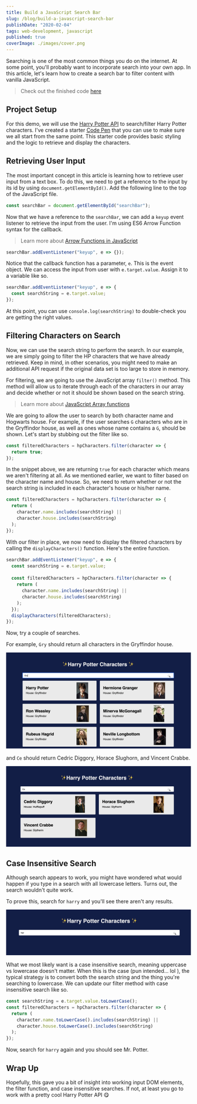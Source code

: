 ```yaml
---
title: Build a JavaScript Search Bar
slug: /blog/build-a-javascript-search-bar
publishDate: "2020-02-04"
tags: web-development, javascript
published: true
coverImage: ./images/cover.png
---
```


Searching is one of the most common things you do on the internet. At some point, you'll probably want to incorporate search into your own app. In this article, let's learn how to create a search bar to filter content with vanilla JavaScript.

> Check out the finished code [here](https://codepen.io/jamesqquick/pen/XWJxBQv)

## Project Setup

For this demo, we will use the [Harry Potter API](http://hp-api.herokuapp.com/api/characters) to search/filter Harry Potter characters. I've created a starter [Code Pen](https://codepen.io/jamesqquick/pen/bGNXYxx) that you can use to make sure we all start from the same point. This starter code provides basic styling and the logic to retrieve and display the characters.

## Retrieving User Input

The most important concept in this article is learning how to retrieve user input from a text box. To do this, we need to get a reference to the input by its id by using `document.getElementById()`. Add the following line to the top of the JavaScript file.

```javascript
const searchBar = document.getElementById("searchBar");
```

Now that we have a reference to the `searchBar`, we can add a `keyup` event listener to retrieve the input from the user. I'm using ES6 Arrow Function syntax for the callback.

> Learn more about [Arrow Functions in JavaScript](https://www.youtube.com/watch?v=prG68DQobbw&t=265s)

```javascript
searchBar.addEventListener("keyup", e => {});
```

Notice that the callback function has a parameter, `e`. This is the event object. We can access the input from user with `e.target.value`. Assign it to a variable like so.

```javascript
searchBar.addEventListener("keyup", e => {
  const searchString = e.target.value;
});
```

At this point, you can use `console.log(searchString)` to double-check you are getting the right values.

## Filtering Characters on Search

Now, we can use the search string to perform the search. In our example, we are simply going to filter the HP characters that we have already retrieved. Keep in mind, in other scenarios, you might need to make an additional API request if the original data set is too large to store in memory.

For filtering, we are going to use the JavaScript array `filter()` method. This method will allow us to iterate through each of the characters in our array and decide whether or not it should be shown based on the search string.

> Learn more about [JavaScript Array functions](https://www.youtube.com/watch?v=ALYH5XOvMwI&t=6s)

We are going to allow the user to search by both character name and Hogwarts house. For example, if the user searches `G` characters who are in the Gryffindor house, as well as ones whose name contains a `G`, should be shown. Let's start by stubbing out the filter like so.

```javascript
const filteredCharacters = hpCharacters.filter(character => {
  return true;
});
```

In the snippet above, we are returning `true` for each character which means we aren't filtering at all. As we mentioned earlier, we want to filter based on the character name and house. So, we need to return whether or not the search string is included in each character's house or his/her name.

```javascript
const filteredCharacters = hpCharacters.filter(character => {
  return (
    character.name.includes(searchString) ||
    character.house.includes(searchString)
  );
});
```

With our filter in place, we now need to display the filtered characters by calling the `displayCharacters()` function. Here's the entire function.

```javascript
searchBar.addEventListener("keyup", e => {
  const searchString = e.target.value;

  const filteredCharacters = hpCharacters.filter(character => {
    return (
      character.name.includes(searchString) ||
      character.house.includes(searchString)
    );
  });
  displayCharacters(filteredCharacters);
});
```

Now, try a couple of searches.

For example, `Gry` should return all characters in the Gryffindor house.

![Search results for "Gry"](./images/1.jpg)

and `Ce` should return Cedric Diggory, Horace Slughorn, and Vincent Crabbe.

![Search results for "ce"](./images/2.jpg)

## Case Insensitive Search

Although search appears to work, you might have wondered what would happen if you type in a search with all lowercase letters. Turns out, the search wouldn't quite work.

To prove this, search for `harry` and you'll see there aren't any results.

![Search results for "harry"](./images/3.jpg)

What we most likely want is a case insensitive search, meaning uppercase vs lowercase doesn't matter. When this is the case (pun intended... lol ), the typical strategy is to convert both the search string and the thing you're searching to lowercase. We can update our filter method with case insensitive search like so.

```javascript
const searchString = e.target.value.toLowerCase();
const filteredCharacters = hpCharacters.filter(character => {
  return (
    character.name.toLowerCase().includes(searchString) ||
    character.house.toLowerCase().includes(searchString)
  );
});
```

Now, search for `harry` again and you should see Mr. Potter.

## Wrap Up

Hopefully, this gave you a bit of insight into working input DOM elements, the filter function, and case insensitive searches. If not, at least you go to work with a pretty cool Harry Potter API 😋
